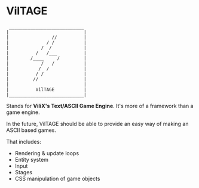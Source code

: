VilTAGE
=======

```
 ____________________________
|                            |
|                //          |
|              / /           |
|            /  /            |
|          /   /___          |
|        /____     /         |
|            /   /           |
|           /  /             |
|          / /               |
|         //                 |
|                            |
|          VilTAGE           |
|____________________________|
```

Stands for **ViliX's Text/ASCII Game Engine**. It's more of a framework than a game engine.

In the future, VilTAGE should be able to provide an easy way of making an ASCII based games.

That includes:

- Rendering & update loops
- Entity system
- Input
- Stages
- CSS manipulation of game objects
